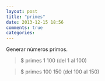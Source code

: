 ```yaml
---
layout: post
title: "primes"
date: 2013-12-15 18:56
comments: true
categories: 
---
```

Generar números primos.

>$ primes 1 100 (del 1 al 100)

>$ primes 100 150 (del 100 al 150)

